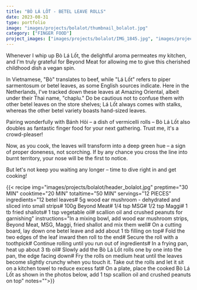 ```yaml
---
title: "BÒ LÁ LỐT - BETEL LEAVE ROLLS"
date: 2023-08-31
type: portfolio
image: "images/projects/bolalot/thumbnail_bolalot.jpg"
category: ["FINGER FOOD"]
project_images: ["images/projects/bolalot/IMG_1845.jpg", "images/projects/bolalot/IMG_1857.jpg"]
---
```

Whenever I whip up Bò Lá Lốt, the delightful aroma permeates my kitchen, and I'm truly grateful for Beyond Meat for allowing me to give this cherished childhood dish a vegan spin. 

In Vietnamese, "Bò" translates to beef, while "Lá Lốt" refers to piper sarmentosum or betel leaves, as some English sources indicate. Here in the Netherlands, I've tracked down these leaves at Amazing Oriental, albeit under their Thai name, "chaplu." Do be cautious not to confuse them with other betel leaves on the store shelves; Lá Lốt always comes with stalks, whereas the other betel variety boasts hand-sized leaves.

Pairing wonderfully with Bánh Hỏi – a dish of vermicelli rolls – Bò Lá Lốt also doubles as fantastic finger food for your next gathering. Trust me, it's a crowd-pleaser!

Now, as you cook, the leaves will transform into a deep green hue – a sign of proper doneness, not scorching. If by any chance you cross the line into burnt territory, your nose will be the first to notice.

But let's not keep you waiting any longer – time to dive right in and get cooking!

{{< recipe 
img="images/projects/bolalot/header_bolalot.jpg"
preptime="30 MIN" 
cooktime="20 MIN" 
totaltime="50 MIN" 
servings="12 PIECES" 
ingredients="12 betel leaves# 5g wood ear mushroom - dehydrated and sliced into small strips# 100g Beyond Meat# 1/4 tsp MSG# 1/2 tsp Maggi# 1 tb fried shallots# 1 tsp vegetable oil# scallion oil and crushed peanuts for garnishing" 
instructions="In a mixing bowl, add wood ear mushroom strips, Beyond Meat, MSG, Maggi, fried shallot and mix them well# On a cutting board, lay down one betel leave and add about 1 tb filling on top# Fold the two edges of the leaf inward then roll to the end# Secure the roll with a toothpick# Continue rolling until you run out of ingredients# In a frying pan, heat up about 3 tb oil# Slowly add the Bò Lá Lốt rolls one by one into the pan, the edge facing down# Fry the rolls  on medium heat until the leaves become slightly crunchy when you touch it. Take out the rolls and let it sit on a kitchen towel to reduce excess fat# On a plate, place the cooked Bò Lá Lốt as shown in the photos below, add 1 tsp scallion oil and crushed peanuts on top"
notes="">}}



